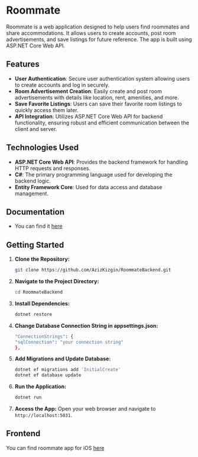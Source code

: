 # Roommate

Roommate is a web application designed to help users find roommates and share accommodations. It allows users to create accounts, post room advertisements, and save listings for future reference. The app is built using ASP.NET Core Web API.

## Features

- **User Authentication**: Secure user authentication system allowing users to create accounts and log in securely.
- **Room Advertisement Creation**: Easily create and post room advertisements with details like location, rent, amenities, and more.
- **Save Favorite Listings**: Users can save their favorite room listings to quickly access them later.
- **API Integration**: Utilizes ASP.NET Core Web API for backend functionality, ensuring robust and efficient communication between the client and server.

## Technologies Used

- **ASP.NET Core Web API**: Provides the backend framework for handling HTTP requests and responses.
- **C#**: The primary programming language used for developing the backend logic.
- **Entity Framework Core**: Used for data access and database management.

## Documentation
- You can find it [here](https://azizkzgn2.github.io/RoommateBackend/)

## Getting Started
1. **Clone the Repository:**
   ```bash
   git clone https://github.com/AzizKizgin/RoommateBackend.git
   ```
2. **Navigate to the Project Directory:**
   ```bash
   cd RoommateBackend
   ```
3. **Install Dependencies:**
   ```bash
   dotnet restore
   ```
4. **Change Database Connection String in appsettings.json:**
    ```bash
    "ConnectionStrings": {
    "sqlConnection": "your connection string"
    },
   ```
6. **Add Migrations and Update Database:**
   ```bash
   dotnet ef migrations add 'InitialCreate'
   dotnet ef database update
   ```
7. **Run the Application:**
   ```bash
   dotnet run
   ```
8. **Access the App:**
  Open your web browser and navigate to `http://localhost:5031`.

## Frontend
You can find roommate app for iOS [here](https://github.com/AzizKizgin/Roommate)
